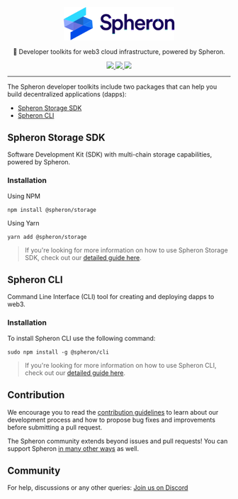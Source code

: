 <p align="center">
  <picture>
    <source media="(prefers-color-scheme: dark)" srcset="https://github.com/spheronFdn/sdk/blob/main/.github/assets/logo-dark.svg">
    <source media="(prefers-color-scheme: light)" srcset="https://github.com/spheronFdn/sdk/blob/main/.github/assets/logo.svg">
    <img alt="Spheron" src="https://github.com/spheronFdn/sdk/blob/main/.github/assets/logo.svg" width="250">
  </picture>
</p>

<p align="center">
  🧰 Developer toolkits for web3 cloud infrastructure, powered by Spheron.
</p>

<p align="center">
  <a href="https://github.com/spheronFdn/sdk/blob/main/LICENSE" target="_blank" rel="noreferrer">
    <img src="https://img.shields.io/static/v1?label=license&message=Apache%202.0&color=red" />
  </a>
  <a href="https://discord.com/invite/ahxuCtm" target="_blank" rel="noreferrer">
    <img src="https://img.shields.io/static/v1?label=community&message=discord&color=blue" />
  </a>
  <a href="https://twitter.com/SpheronFdn" target="_blank" rel="noreferrer">
    <img src="https://img.shields.io/twitter/url/https/twitter.com/cloudposse.svg?style=social&label=Follow%20%40SpheronFdn" />
  </a>
</p>

---

The Spheron developer toolkits include two packages that can help you build decentralized applications (dapps):
- [Spheron Storage SDK](https://github.com/spheronFdn/sdk/blob/main/packages/storage/README.md)
- [Spheron CLI](https://github.com/spheronFdn/sdk/blob/main/packages/cli/README.md)

## Spheron Storage SDK

Software Development Kit (SDK) with multi-chain storage capabilities, powered by Spheron.

### Installation

Using NPM
```
npm install @spheron/storage
```

Using Yarn
```
yarn add @spheron/storage
```

> If you're looking for more information on how to use Spheron Storage SDK, check out our [detailed guide here](https://github.com/spheronFdn/sdk/blob/main/packages/storage/README.md).

## Spheron CLI 

Command Line Interface (CLI) tool for creating and deploying dapps to web3.

### Installation

To install Spheron CLI use the following command:
<pre><code>sudo npm install -g @spheron/cli</code></pre>

> If you're looking for more information on how to use Spheron CLI, check out our [detailed guide here](https://github.com/spheronFdn/sdk/blob/main/packages/cli/README.md).

## Contribution

We encourage you to read the [contribution guidelines](https://github.com/spheronFdn/sdk/blob/main/.github/contribution-guidelines.md) to learn about our development process and how to propose bug fixes and improvements before submitting a pull request.

The Spheron community extends beyond issues and pull requests! You can support Spheron [in many other ways](https://github.com/spheronFdn/sdk/blob/main/.github/support.md) as well.

## Community

For help, discussions or any other queries: [Join us on Discord](https://discord.com/invite/ahxuCtm)
